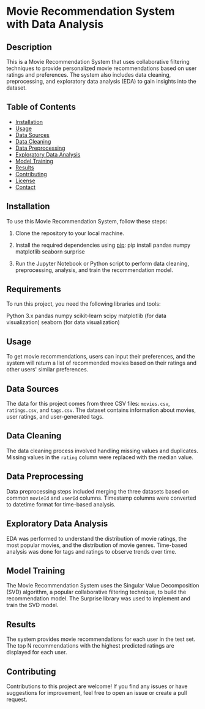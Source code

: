 # Movie Recommendation System with Data Analysis

## Description

This is a Movie Recommendation System that uses collaborative filtering techniques to provide personalized movie recommendations based on user ratings and preferences. The system also includes data cleaning, preprocessing, and exploratory data analysis (EDA) to gain insights into the dataset.

## Table of Contents

- [Installation](#installation)
- [Usage](#usage)
- [Data Sources](#data-sources)
- [Data Cleaning](#data-cleaning)
- [Data Preprocessing](#data-preprocessing)
- [Exploratory Data Analysis](#exploratory-data-analysis)
- [Model Training](#model-training)
- [Results](#results)
- [Contributing](#contributing)
- [License](#license)
- [Contact](#contact)

## Installation

To use this Movie Recommendation System, follow these steps:

1. Clone the repository to your local machine.
2. Install the required dependencies using [pip](https://pip.pypa.io/en/stable/): 
pip install pandas numpy matplotlib seaborn surprise

3. Run the Jupyter Notebook or Python script to perform data cleaning, preprocessing, analysis, and train the recommendation model.


## Requirements
To run this project, you need the following libraries and tools:

Python 3.x
pandas
numpy
scikit-learn
scipy
matplotlib (for data visualization)
seaborn (for data visualization)
## Usage

To get movie recommendations, users can input their preferences, and the system will return a list of recommended movies based on their ratings and other users' similar preferences.

## Data Sources

The data for this project comes from three CSV files: `movies.csv`, `ratings.csv`, and `tags.csv`. The dataset contains information about movies, user ratings, and user-generated tags.

## Data Cleaning

The data cleaning process involved handling missing values and duplicates. Missing values in the `rating` column were replaced with the median value.

## Data Preprocessing

Data preprocessing steps included merging the three datasets based on common `movieId` and `userId` columns. Timestamp columns were converted to datetime format for time-based analysis.

## Exploratory Data Analysis

EDA was performed to understand the distribution of movie ratings, the most popular movies, and the distribution of movie genres. Time-based analysis was done for tags and ratings to observe trends over time.

## Model Training

The Movie Recommendation System uses the Singular Value Decomposition (SVD) algorithm, a popular collaborative filtering technique, to build the recommendation model. The Surprise library was used to implement and train the SVD model.

## Results

The system provides movie recommendations for each user in the test set. The top N recommendations with the highest predicted ratings are displayed for each user.

## Contributing

Contributions to this project are welcome! If you find any issues or have suggestions for improvement, feel free to open an issue or create a pull request.



